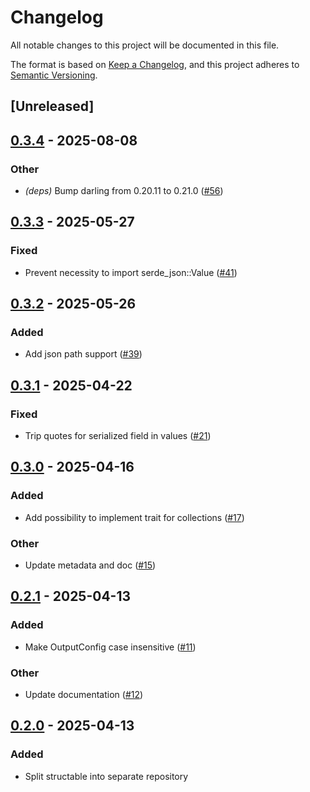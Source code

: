 # Changelog

All notable changes to this project will be documented in this file.

The format is based on [Keep a Changelog](https://keepachangelog.com/en/1.0.0/),
and this project adheres to [Semantic Versioning](https://semver.org/spec/v2.0.0.html).

## [Unreleased]

## [0.3.4](https://github.com/gtema/structable/compare/structable-v0.3.3...structable-v0.3.4) - 2025-08-08

### Other

- *(deps)* Bump darling from 0.20.11 to 0.21.0 ([#56](https://github.com/gtema/structable/pull/56))

## [0.3.3](https://github.com/gtema/structable/compare/structable-v0.3.2...structable-v0.3.3) - 2025-05-27

### Fixed

- Prevent necessity to import serde_json::Value ([#41](https://github.com/gtema/structable/pull/41))

## [0.3.2](https://github.com/gtema/structable/compare/structable-v0.3.1...structable-v0.3.2) - 2025-05-26

### Added

- Add json path support ([#39](https://github.com/gtema/structable/pull/39))

## [0.3.1](https://github.com/gtema/structable/compare/structable-v0.3.0...structable-v0.3.1) - 2025-04-22

### Fixed

- Trip quotes for serialized field in values ([#21](https://github.com/gtema/structable/pull/21))

## [0.3.0](https://github.com/gtema/structable/compare/structable-v0.2.1...structable-v0.3.0) - 2025-04-16

### Added

- Add possibility to implement trait for collections ([#17](https://github.com/gtema/structable/pull/17))

### Other

- Update metadata and doc ([#15](https://github.com/gtema/structable/pull/15))

## [0.2.1](https://github.com/gtema/structable/compare/structable-v0.2.0...structable-v0.2.1) - 2025-04-13

### Added

- Make OutputConfig case insensitive ([#11](https://github.com/gtema/structable/pull/11))

### Other

- Update documentation ([#12](https://github.com/gtema/structable/pull/12))

## [0.2.0](https://github.com/gtema/structable/releases/tag/structable-v0.2.0) - 2025-04-13

### Added

- Split structable into separate repository
